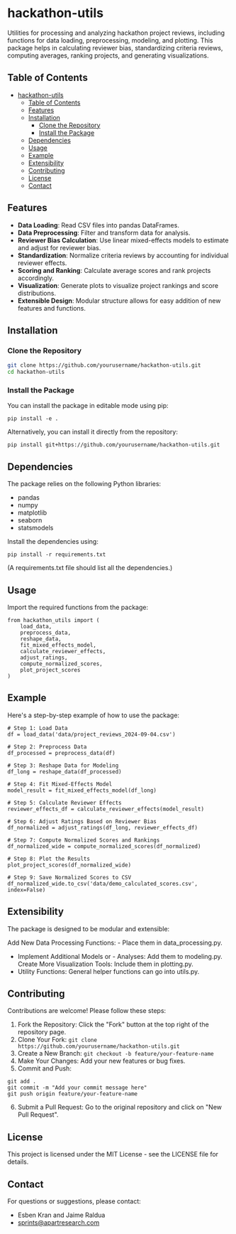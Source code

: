 # hackathon-utils

Utilities for processing and analyzing hackathon project reviews, including functions for data loading, preprocessing, modeling, and plotting. This package helps in calculating reviewer bias, standardizing criteria reviews, computing averages, ranking projects, and generating visualizations.

## Table of Contents

- [hackathon-utils](#hackathon-utils)
  - [Table of Contents](#table-of-contents)
  - [Features](#features)
  - [Installation](#installation)
    - [Clone the Repository](#clone-the-repository)
    - [Install the Package](#install-the-package)
  - [Dependencies](#dependencies)
  - [Usage](#usage)
  - [Example](#example)
  - [Extensibility](#extensibility)
  - [Contributing](#contributing)
  - [License](#license)
  - [Contact](#contact)

## Features

- **Data Loading**: Read CSV files into pandas DataFrames.
- **Data Preprocessing**: Filter and transform data for analysis.
- **Reviewer Bias Calculation**: Use linear mixed-effects models to estimate and adjust for reviewer bias.
- **Standardization**: Normalize criteria reviews by accounting for individual reviewer effects.
- **Scoring and Ranking**: Calculate average scores and rank projects accordingly.
- **Visualization**: Generate plots to visualize project rankings and score distributions.
- **Extensible Design**: Modular structure allows for easy addition of new features and functions.

## Installation

### Clone the Repository

```bash
git clone https://github.com/yourusername/hackathon-utils.git
cd hackathon-utils
```

### Install the Package

You can install the package in editable mode using pip:

```
pip install -e .
```

Alternatively, you can install it directly from the repository:

```
pip install git+https://github.com/yourusername/hackathon-utils.git
```

## Dependencies

The package relies on the following Python libraries:

- pandas
- numpy
- matplotlib
- seaborn
- statsmodels

Install the dependencies using:

```
pip install -r requirements.txt
```

(A requirements.txt file should list all the dependencies.)

## Usage

Import the required functions from the package:

```
from hackathon_utils import (
    load_data,
    preprocess_data,
    reshape_data,
    fit_mixed_effects_model,
    calculate_reviewer_effects,
    adjust_ratings,
    compute_normalized_scores,
    plot_project_scores
)
```

## Example

Here's a step-by-step example of how to use the package:

```
# Step 1: Load Data
df = load_data('data/project_reviews_2024-09-04.csv')

# Step 2: Preprocess Data
df_processed = preprocess_data(df)

# Step 3: Reshape Data for Modeling
df_long = reshape_data(df_processed)

# Step 4: Fit Mixed-Effects Model
model_result = fit_mixed_effects_model(df_long)

# Step 5: Calculate Reviewer Effects
reviewer_effects_df = calculate_reviewer_effects(model_result)

# Step 6: Adjust Ratings Based on Reviewer Bias
df_normalized = adjust_ratings(df_long, reviewer_effects_df)

# Step 7: Compute Normalized Scores and Rankings
df_normalized_wide = compute_normalized_scores(df_normalized)

# Step 8: Plot the Results
plot_project_scores(df_normalized_wide)

# Step 9: Save Normalized Scores to CSV
df_normalized_wide.to_csv('data/demo_calculated_scores.csv', index=False)
```

## Extensibility

The package is designed to be modular and extensible:

Add New Data Processing Functions: - Place them in data_processing.py.

- Implement Additional Models or - Analyses: Add them to modeling.py.
  Create More Visualization Tools: Include them in plotting.py.
- Utility Functions: General helper functions can go into utils.py.

## Contributing

Contributions are welcome! Please follow these steps:

1. Fork the Repository: Click the "Fork" button at the top right of the repository page.
2. Clone Your Fork: `git clone https://github.com/yourusername/hackathon-utils.git`
3. Create a New Branch: `git checkout -b feature/your-feature-name`
4. Make Your Changes: Add your new features or bug fixes.
5. Commit and Push:

```
git add .
git commit -m "Add your commit message here"
git push origin feature/your-feature-name
```

6. Submit a Pull Request: Go to the original repository and click on "New Pull Request".

## License

This project is licensed under the MIT License - see the LICENSE file for details.

## Contact

For questions or suggestions, please contact:

- Esben Kran and Jaime Raldua
- sprints@apartresearch.com
